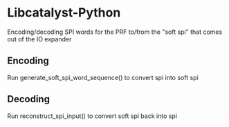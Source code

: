 # Libcatalyst-Python

Encoding/decoding SPI words for the PRF to/from the "soft spi" that comes out of the IO expander

## Encoding
Run generate_soft_spi_word_sequence() to convert spi into soft spi

## Decoding
Run reconstruct_spi_input() to convert soft spi back into spi